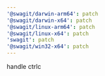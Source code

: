 ```yaml
---
'@swagit/darwin-arm64': patch
'@swagit/darwin-x64': patch
'@swagit/linux-arm64': patch
'@swagit/linux-x64': patch
'swagit': patch
'@swagit/win32-x64': patch
---
```


handle ctrlc
